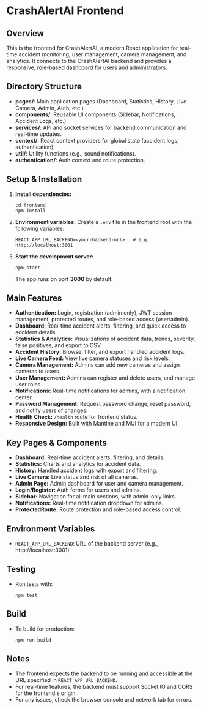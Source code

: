 CrashAlertAI Frontend
====================

Overview
--------
This is the frontend for CrashAlertAI, a modern React application for real-time accident monitoring, user management, camera management, and analytics. It connects to the CrashAlertAI backend and provides a responsive, role-based dashboard for users and administrators.

Directory Structure
-------------------
- **pages/**: Main application pages (Dashboard, Statistics, History, Live Camera, Admin, Auth, etc.)
- **components/**: Reusable UI components (Sidebar, Notifications, Accident Logs, etc.)
- **services/**: API and socket services for backend communication and real-time updates.
- **context/**: React context providers for global state (accident logs, authentication).
- **util/**: Utility functions (e.g., sound notifications).
- **authentication/**: Auth context and route protection.

Setup & Installation
--------------------
1. **Install dependencies:**
   ```
   cd frontend
   npm install
   ```
2. **Environment variables:** Create a `.env` file in the frontend root with the following variables:
   ```
   REACT_APP_URL_BACKEND=<your-backend-url>   # e.g. http://localhost:3001
   ```
3. **Start the development server:**
   ```
   npm start
   ```
   The app runs on port **3000** by default.

Main Features
-------------
- **Authentication:** Login, registration (admin only), JWT session management, protected routes, and role-based access (user/admin).
- **Dashboard:** Real-time accident alerts, filtering, and quick access to accident details.
- **Statistics & Analytics:** Visualizations of accident data, trends, severity, false positives, and export to CSV.
- **Accident History:** Browse, filter, and export handled accident logs.
- **Live Camera Feed:** View live camera statuses and risk levels.
- **Camera Management:** Admins can add new cameras and assign cameras to users.
- **User Management:** Admins can register and delete users, and manage user roles.
- **Notifications:** Real-time notifications for admins, with a notification center.
- **Password Management:** Request password change, reset password, and notify users of changes.
- **Health Check:** `/health` route for frontend status.
- **Responsive Design:** Built with Mantine and MUI for a modern UI.

Key Pages & Components
----------------------
- **Dashboard:** Real-time accident alerts, filtering, and details.
- **Statistics:** Charts and analytics for accident data.
- **History:** Handled accident logs with export and filtering.
- **Live Camera:** Live status and risk of all cameras.
- **Admin Page:** Admin dashboard for user and camera management.
- **Login/Register:** Auth forms for users and admins.
- **Sidebar:** Navigation for all main sections, with admin-only links.
- **Notifications:** Real-time notification dropdown for admins.
- **ProtectedRoute:** Route protection and role-based access control.

Environment Variables
---------------------
- `REACT_APP_URL_BACKEND`: URL of the backend server (e.g., http://localhost:3001)

Testing
-------
- Run tests with:
  ```
  npm test
  ```

Build
-----
- To build for production:
  ```
  npm run build
  ```

Notes
-----
- The frontend expects the backend to be running and accessible at the URL specified in `REACT_APP_URL_BACKEND`.
- For real-time features, the backend must support Socket.IO and CORS for the frontend's origin.
- For any issues, check the browser console and network tab for errors. 